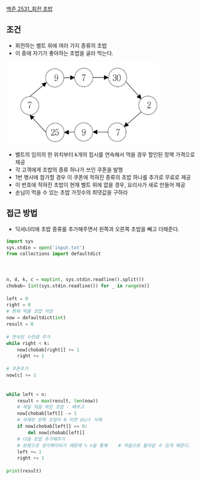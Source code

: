 
[백준 2531_회전 초밥](https://www.acmicpc.net/problem/2531)


## 조건

- 회전하는 벨트 위에 여러 가지 종류의 초밥
- 이 중에 자기가 좋아하는 초밥을 골라 먹는다.

![](assets/Pasted%20image%2020221024220632.png)

- 벨트의 임의의 한 위치부터 k개의 접시를 연속해서 먹을 경우 할인된 정액 가격으로 제공
- 각 고객에게 초밥의 종류 하나가 쓰인 쿠폰을 발행
- 1번 행사에 참가할 경우 이 쿠폰에 적혀진 종류의 초밥 하나를 추가로 무료로 제공
- 이 번호에 적혀진 초밥이 현재 벨트 위에 없을 경우, 요리사가 새로 만들어 제공
- 손님이 먹을 수 있는 초밥 가짓수의 최댓값을 구하라



## 접근 방법
- 딕셔너리에 초밥 종류를 추가해주면서 왼쪽과 오른쪽 초밥을 빼고 더해준다.

```python
import sys  
sys.stdin = open('input.txt')  
from collections import defaultdict  
  
  
  
n, d, k, c = map(int, sys.stdin.readline().split())  
chobab= [int(sys.stdin.readline()) for _ in range(n)]  
  
left = 0  
right = 0  
# 현재 먹을 초밥 저장  
now = defaultdict(int)  
result = 0  
  
# 연속된 수만큼 추가  
while right < k:  
    now[chobab[right]] += 1  
    right += 1  
  
# 쿠폰추가  
now[c] += 1  
  
  
while left < n:  
    result = max(result, len(now))  
    # 제일 처음 먹은 초밥 - 해주고  
    now[chobab[left]] -= 1  
    # 삭제된 왼쪽 초밥이 0 이면 dict 삭제  
    if now[chobab[left]] == 0:  
        del now[chobab[left]]  
    # 다음 초밥 추가해주기  
    # 원형으로 생각해야되기 때문에 % n을 통해    # 처음으로 돌아갈 수 있게 해준다.    now[chobab[right % n]] += 1  
    left += 1  
    right += 1  
  
print(result)
```